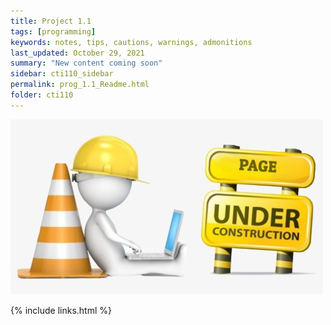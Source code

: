 ```yaml
---
title: Project 1.1
tags: [programming]
keywords: notes, tips, cautions, warnings, admonitions
last_updated: October 29, 2021
summary: "New content coming soon"
sidebar: cti110_sidebar
permalink: prog_1.1_Readme.html
folder: cti110
---
```


![under construction](../../images/new-content-coming-soon-web-page-is-under.png)

{% include links.html %}

